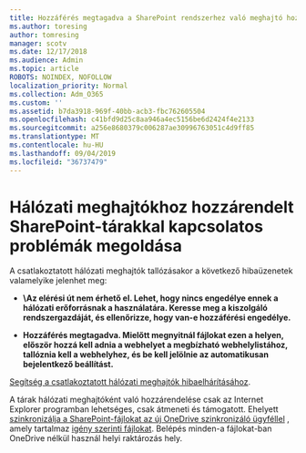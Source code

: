 ```yaml
---
title: Hozzáférés megtagadva a SharePoint rendszerhez való meghajtó hozzárendelésekor
ms.author: toresing
author: tomresing
manager: scotv
ms.date: 12/17/2018
ms.audience: Admin
ms.topic: article
ROBOTS: NOINDEX, NOFOLLOW
localization_priority: Normal
ms.collection: Adm_O365
ms.custom: ''
ms.assetid: b7da3918-969f-40bb-acb3-fbc762605504
ms.openlocfilehash: c41bfd9d25c8aa946a4ec5156be6d2424f4e2133
ms.sourcegitcommit: a256e8680379c006287ae30996763051c4d9ff85
ms.translationtype: MT
ms.contentlocale: hu-HU
ms.lasthandoff: 09/04/2019
ms.locfileid: "36737479"
---
```

# <a name="fix-problems-with-sharepoint-libraries-mapped-to-network-drives"></a>Hálózati meghajtókhoz hozzárendelt SharePoint-tárakkal kapcsolatos problémák megoldása

A csatlakoztatott hálózati meghajtók tallózásakor a következő hibaüzenetek valamelyike jelenhet meg:
  
- **\\Az elérési út nem érhető el. Lehet, hogy nincs engedélye ennek a hálózati erőforrásnak a használatára. Keresse meg a kiszolgáló rendszergazdáját, és ellenőrizze, hogy van-e hozzáférési engedélye.**

- **Hozzáférés megtagadva. Mielőtt megnyitnál fájlokat ezen a helyen, először hozzá kell adnia a webhelyet a megbízható webhelylistához, tallóznia kell a webhelyhez, és be kell jelölnie az automatikusan bejelentkező beállítást.**

[Segítség a csatlakoztatott hálózati meghajtók hibaelhárításához](https://docs.microsoft.com/sharepoint/support/administration/troubleshoot-mapped-network-drives).
  
A tárak hálózati meghajtóként való hozzárendelése csak az Internet Explorer programban lehetséges, csak átmeneti és támogatott. Ehelyett [szinkronizálja a SharePoint-fájlokat az új OneDrive szinkronizáló ügyféllel](https://support.office.com/article/6de9ede8-5b6e-4503-80b2-6190f3354a88.aspx) , amely tartalmaz [igény szerinti fájlokat](https://support.office.com/article/0e6860d3-d9f3-4971-b321-7092438fb38e.aspx). Belépés minden-a fájlokat-ban OneDrive nélkül használ helyi raktározás hely.
  